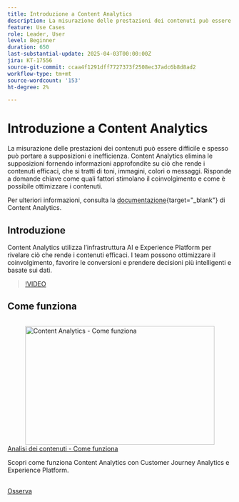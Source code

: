 ```yaml
---
title: Introduzione a Content Analytics
description: La misurazione delle prestazioni dei contenuti può essere difficile e spesso può portare a supposizioni e inefficienza. Content Analytics elimina le supposizioni fornendo informazioni approfondite su ciò che rende i contenuti efficaci.
feature: Use Cases
role: Leader, User
level: Beginner
duration: 650
last-substantial-update: 2025-04-03T00:00:00Z
jira: KT-17556
source-git-commit: ccaa4f1291dff7727373f2508ec37adc6b8d8ad2
workflow-type: tm+mt
source-wordcount: '153'
ht-degree: 2%

---
```


# Introduzione a Content Analytics

La misurazione delle prestazioni dei contenuti può essere difficile e spesso può portare a supposizioni e inefficienza. Content Analytics elimina le supposizioni fornendo informazioni approfondite su ciò che rende i contenuti efficaci, che si tratti di toni, immagini, colori o messaggi. Risponde a domande chiave come quali fattori stimolano il coinvolgimento e come è possibile ottimizzare i contenuti.

Per ulteriori informazioni, consulta la [documentazione](https://experienceleague.adobe.com/it/docs/analytics-platform/using/content-analytics/content-analytics){target="_blank"} di Content Analytics.

## Introduzione

Content Analytics utilizza l’infrastruttura AI e Experience Platform per rivelare ciò che rende i contenuti efficaci. I team possono ottimizzare il coinvolgimento, favorire le conversioni e prendere decisioni più intelligenti e basate sui dati.

>[!VIDEO](https://video.tv.adobe.com/v/3457310/?learn=on&enablevpops)


## Come funziona

<!-- CARDS
{cta=Watch}
* how-it-works.md
-->
<!-- START CARDS HTML - DO NOT MODIFY BY HAND -->
<div class="columns">
    <div class="column is-half-tablet is-half-desktop is-one-third-widescreen" aria-label="Content Analytics - How it works">
        <div class="card" style="height: 100%; display: flex; flex-direction: column; height: 100%;">
            <div class="card-image">
                <figure class="image x-is-16by9">
                    <a href="how-it-works.md" title="Impostare le autorizzazioni per Real-Time CDP Collaboration" target="_blank" rel="referrer">
                        <img class="is-bordered-r-small" src="https://video.tv.adobe.com/v/3457423/?format=jpeg&nocache=1742338375674" alt="Content Analytics - Come funziona"
                             style="width: 100%; aspect-ratio: 16 / 9; object-fit: cover; overflow: hidden; display: block; margin: auto;">
                    </a>
                </figure>
            </div>
            <div class="card-content is-padded-small" style="display: flex; flex-direction: column; flex-grow: 1; justify-content: space-between;">
                <div class="top-card-content">
                    <p class="headline is-size-6 has-text-weight-bold">
                        <a href="how-it-works.md" target="_blank" rel="referrer" title="Content Analytics - Come funziona">Analisi dei contenuti - Come funziona</a>
                    </p>
                    <p class="is-size-6">Scopri come funziona Content Analytics con Customer Journey Analytics e Experience Platform.</p>
                </div>
                <a href="how-it-works.md" target="_blank" rel="referrer" class="spectrum-Button spectrum-Button--outline spectrum-Button--primary spectrum-Button--sizeM" style="align-self: flex-start; margin-top: 1rem;">
                    <span class="spectrum-Button-label has-no-wrap has-text-weight-bold">Osserva</span>
                </a>
            </div>
        </div>
    </div>
</div>
<!-- END CARDS HTML - DO NOT MODIFY BY HAND -->
